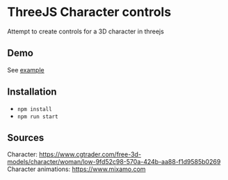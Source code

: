 # ThreeJS Character controls
Attempt to create controls for a 3D character in threejs

## Demo
See [example](https://nicolasjaussaud.me/examples/character-controls)

## Installation
- `npm install`
- `npm run start`

## Sources
Character: https://www.cgtrader.com/free-3d-models/character/woman/low-9fd52c98-570a-424b-aa88-f1d9585b0269
Character animations: https://www.mixamo.com
